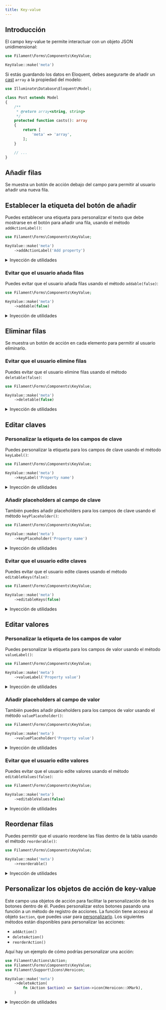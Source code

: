 ```yaml
---
title: Key-value
---
```


## Introducción

El campo key-value te permite interactuar con un objeto JSON unidimensional:

```php
use Filament\Forms\Components\KeyValue;

KeyValue::make('meta')
```

Si estás guardando los datos en Eloquent, debes asegurarte de añadir un [cast](https://laravel.com/docs/eloquent-mutators#array-and-json-casting) `array` a la propiedad del modelo:

```php
use Illuminate\Database\Eloquent\Model;

class Post extends Model
{
    /**
     * @return array<string, string>
     */
    protected function casts(): array
    { 
        return [
            'meta' => 'array',
        ];
    }

    // ...
}
```

## Añadir filas

Se muestra un botón de acción debajo del campo para permitir al usuario añadir una nueva fila.

## Establecer la etiqueta del botón de añadir

Puedes establecer una etiqueta para personalizar el texto que debe mostrarse en el botón para añadir una fila, usando el método `addActionLabel()`:

```php
use Filament\Forms\Components\KeyValue;

KeyValue::make('meta')
    ->addActionLabel('Add property')
```

<details>
  <summary>Inyección de utilidades</summary>
  Además de permitir un valor estático, el método <code>addActionLabel()</code> también acepta una función para calcularlo dinámicamente. Puedes inyectar varias utilidades en la función como parámetros.
</details>

### Evitar que el usuario añada filas

Puedes evitar que el usuario añada filas usando el método `addable(false)`:

```php
use Filament\Forms\Components\KeyValue;

KeyValue::make('meta')
    ->addable(false)
```

<details>
  <summary>Inyección de utilidades</summary>
  Además de permitir un valor estático, el método <code>addable()</code> también acepta una función para calcularlo dinámicamente. Puedes inyectar varias utilidades en la función como parámetros.
</details>

## Eliminar filas

Se muestra un botón de acción en cada elemento para permitir al usuario eliminarlo.

### Evitar que el usuario elimine filas

Puedes evitar que el usuario elimine filas usando el método `deletable(false)`:

```php
use Filament\Forms\Components\KeyValue;

KeyValue::make('meta')
    ->deletable(false)
```

<details>
  <summary>Inyección de utilidades</summary>
  Además de permitir un valor estático, el método <code>deletable()</code> también acepta una función para calcularlo dinámicamente. Puedes inyectar varias utilidades en la función como parámetros.
</details>

## Editar claves

### Personalizar la etiqueta de los campos de clave

Puedes personalizar la etiqueta para los campos de clave usando el método `keyLabel()`:

```php
use Filament\Forms\Components\KeyValue;

KeyValue::make('meta')
    ->keyLabel('Property name')
```

<details>
  <summary>Inyección de utilidades</summary>
  Además de permitir un valor estático, el método <code>keyLabel()</code> también acepta una función para calcularlo dinámicamente. Puedes inyectar varias utilidades en la función como parámetros.
</details>

### Añadir placeholders al campo de clave

También puedes añadir placeholders para los campos de clave usando el método `keyPlaceholder()`:

```php
use Filament\Forms\Components\KeyValue;

KeyValue::make('meta')
    ->keyPlaceholder('Property name')
```

<details>
  <summary>Inyección de utilidades</summary>
  Además de permitir un valor estático, el método <code>keyPlaceholder()</code> también acepta una función para calcularlo dinámicamente. Puedes inyectar varias utilidades en la función como parámetros.
</details>

### Evitar que el usuario edite claves

Puedes evitar que el usuario edite claves usando el método `editableKeys(false)`:

```php
use Filament\Forms\Components\KeyValue;

KeyValue::make('meta')
    ->editableKeys(false)
```

<details>
  <summary>Inyección de utilidades</summary>
  Además de permitir un valor estático, el método <code>editableKeys()</code> también acepta una función para calcularlo dinámicamente. Puedes inyectar varias utilidades en la función como parámetros.
</details>

## Editar valores

### Personalizar la etiqueta de los campos de valor

Puedes personalizar la etiqueta para los campos de valor usando el método `valueLabel()`:

```php
use Filament\Forms\Components\KeyValue;

KeyValue::make('meta')
    ->valueLabel('Property value')
```

<details>
  <summary>Inyección de utilidades</summary>
  Además de permitir un valor estático, el método <code>valueLabel()</code> también acepta una función para calcularlo dinámicamente. Puedes inyectar varias utilidades en la función como parámetros.
</details>

### Añadir placeholders al campo de valor

También puedes añadir placeholders para los campos de valor usando el método `valuePlaceholder()`:

```php
use Filament\Forms\Components\KeyValue;

KeyValue::make('meta')
    ->valuePlaceholder('Property value')
```

<details>
  <summary>Inyección de utilidades</summary>
  Además de permitir un valor estático, el método <code>valuePlaceholder()</code> también acepta una función para calcularlo dinámicamente. Puedes inyectar varias utilidades en la función como parámetros.
</details>

### Evitar que el usuario edite valores

Puedes evitar que el usuario edite valores usando el método `editableValues(false)`:

```php
use Filament\Forms\Components\KeyValue;

KeyValue::make('meta')
    ->editableValues(false)
```

<details>
  <summary>Inyección de utilidades</summary>
  Además de permitir un valor estático, el método <code>editableValues()</code> también acepta una función para calcularlo dinámicamente. Puedes inyectar varias utilidades en la función como parámetros.
</details>

## Reordenar filas

Puedes permitir que el usuario reordene las filas dentro de la tabla usando el método `reorderable()`:

```php
use Filament\Forms\Components\KeyValue;

KeyValue::make('meta')
    ->reorderable()
```

<details>
  <summary>Inyección de utilidades</summary>
  Además de permitir un valor estático, el método <code>reorderable()</code> también acepta una función para calcularlo dinámicamente. Puedes inyectar varias utilidades en la función como parámetros.
</details>

## Personalizar los objetos de acción de key-value

Este campo usa objetos de acción para facilitar la personalización de los botones dentro de él. Puedes personalizar estos botones pasando una función a un método de registro de acciones. La función tiene acceso al objeto `$action`, que puedes usar para [personalizarlo](../actions/overview). Los siguientes métodos están disponibles para personalizar las acciones:

- `addAction()`
- `deleteAction()`
- `reorderAction()`

Aquí hay un ejemplo de cómo podrías personalizar una acción:

```php
use Filament\Actions\Action;
use Filament\Forms\Components\KeyValue;
use Filament\Support\Icons\Heroicon;

KeyValue::make('meta')
    ->deleteAction(
        fn (Action $action) => $action->icon(Heroicon::XMark),
    )
```

<details>
  <summary>Inyección de utilidades</summary>
  Los métodos de registro de acción pueden inyectar varias utilidades en la función como parámetros.
</details>

